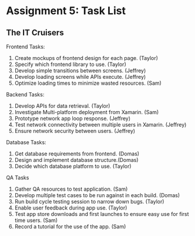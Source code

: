 # Assignment 5: Task List
## The IT Cruisers

Frontend Tasks:
1. Create mockups of frontend design for each page. (Taylor)
2. Specify which frontend library to use. (Taylor)
3. Develop simple transitions between screens. (Jeffrey)
4. Develop loading screens while APIs execute. (Jeffrey)
5. Optimize loading times to minimize wasted resources. (Sam)

Backend Tasks:
1. Develop APIs for data retrieval. (Taylor)
2. Investigate Multi-platform deployment from Xamarin. (Sam)
3. Prototype network app loop response. (Jeffrey)
4. Test network connectivity between multiple users in Xamarin. (Jeffrey)
5. Ensure network security between users. (Jeffrey)

Database Tasks:
1. Get database requirements from frontend. (Domas)
2. Design and implement database structure.(Domas)
3. Decide which database platform to use. (Taylor)

QA Tasks
1. Gather QA resources to test application. (Sam)
2. Develop multiple test cases to be run against in each build. (Domas)
3. Run build cycle testing session to narrow down bugs. (Taylor)
4. Enable user feedback during app use. (Taylor)
5. Test app store downloads and first launches to ensure easy use for first time users. (Sam)
6. Record a tutorial for the use of the app. (Sam)

